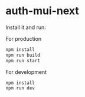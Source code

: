# auth-mui-next

Install it and run:

For production

```bash
npm install
npm run build
npm run start
```

For development

```bash
npm install
npm run dev
```
